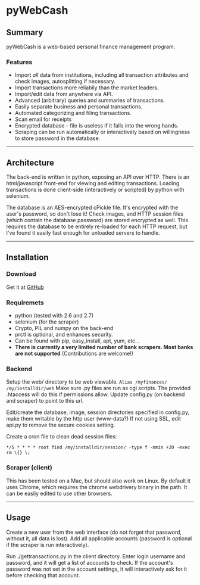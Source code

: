# pyWebCash

## Summary

pyWebCash is a web-based personal finance management program.

### Features

 * Import _all_ data from institutions, including all transaction attributes
   and check images, autosplitting if necessary.
 * Import transactions more reliabily than the market leaders.
 * Import/edit data from anywhere via API.
 * Advanced (arbitrary) queries and summaries of transactions.
 * Easily separate business and personal transactions.
 * Automated categorizing and filing transactions.
 * Scan email for receipts
 * Encrypted database - file is useless if it falls into the wrong hands.
 * Scraping can be run automatically or interactively based on willingness to
   store password in the database.

 ---

## Architecture

The back-end is written in python, exposing an API over HTTP.  There is an
html/javascript front-end for viewing and editing transactions.  Loading
transactions is done client-side (interactively or scripted) by python with
selenium.

The database is an AES-encrypted cPickle file.  It's encrypted with the
user's password, so don't lose it!  Check images, and HTTP session files
(which contain the database password) are stored encrypted as well.  This
requires the database to be entirely re-loaded for each HTTP request, but
I've found it easily fast enough for unloaded servers to handle.

 ---

## Installation

### Download

Get it at [GitHub](https://github.com/vincebusam/pyWebCash)

### Requiremets

 * python (tested with 2.6 and 2.7)
 * selenium (for the scraper)
 * Crypto, PIL and numpy on the back-end
 * prctl is optional, and enhances security.
 * Can be found with pip, easy_install, apt, yum, etc...
 * __There is currently a very limited number of bank scrapers.  Most banks
   are not supported__ (Contributions are welcome!)

### Backend

Setup the web/ directory to be web viewable.
`Alias /myfinances/ /my/installdir/web`
Make sure .py files are run as cgi scripts.  The provided .htaccess will do
this if permissions allow.  Update config.py (on backend and scraper) to
point to this url.

Edit/create the database, image, session directories specified in config.py,
make them writable by the http user (www-data?)
If not using SSL, edit api.py to remove the secure cookies setting.

Create a cron file to clean dead session files:

`*/5 * * * * root find /my/installdir/session/ -type f -mmin +20 -exec rm \{} \;`

### Scraper (client)

This has been tested on a Mac, but should also work on Linux.  By default it
uses Chrome, which requires the chrome webdrivery binary in the path.  It
can be easily edited to use other browsers.

 ---

## Usage

Create a new user from the web interface (do not forget that password,
without it, all data is lost).  Add all applicable accounts
(password is optional if the scraper is run interactively).

Run ./gettransactions.py in the client directory.  Enter login username and
password, and it will get a list of accounts to check.  If the account's
password was not set in the account settings, it will interactively ask
for it before checking that account.
